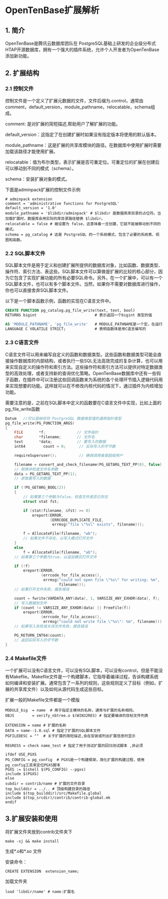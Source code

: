 # OpenTenBase扩展解析



## 1. 简介

OpenTenBase是腾讯云数据库团队在 PostgreSQL基础上研发的企业级分布式HTAP开源数据库，拥有一个强大的插件系统，允许个人开发者为OpenTenBase添加新功能。



## 2. 扩展结构



### 2.1  控制文件

控制文件是一个定义了扩展元数据的文件，文件后缀为.control，通常由comment，default_version，module_pathname，relocatable，schema组成。

comment: 是对扩展的简短描述,帮助用户了解扩展的功能。

default_version：这指定了在创建扩展时如果没有指定版本将使用的默认版本。

module_pathname：这是扩展的共享库模块的路径。在数据库中使用扩展时需要加载该路径才能使用扩展。

relocatable：值为布尔类型，表示扩展是否可重定位。可重定位的扩展在创建后可以移动到不同的模式（schema）。

schema：安装扩展对象的模式。



下面是adminpack扩展的控制文件示例

```
# adminpack extension
comment = 'administrative functions for PostgreSQL'
default_version = '1.0'
module_pathname = '$libdir/adminpack' # $libdir 是数据库库目录的占位符。当加载扩展时，数据库会用实际的库目录路径替换 $libdir。
relocatable = false # 被设置为 false，这意味着一旦创建，它就不能被移动到不同的模式。
schema = pg_catalog # 这是 PostgreSQL 的一个系统模式，包含了必要的系统表、视图和函数。
```



### 2.2 SQL脚本文件

SQL脚本文件是用于定义和创建扩展所提供的数据库对象，比如函数、数据类型、操作符、索引方法、表这些。SQL脚本文件可以算做是扩展的比较的核心部分，因为它包含了实现扩展功能的所有必要SQL命令。另外，在一个扩展中，可以有一个SQL脚本文件，也可以有多个脚本文件。当然，如果你不需要对数据库进行操作，你也可以直接舍弃SQL脚本文件。



以下是一个脚本函数示例，函数的实现在C语言文件中。

```sql
CREATE FUNCTION pg_catalog.pg_file_write(text, text, bool) 
RETURNS bigint   						# 表示返回一个bigint 类型的值

AS 'MODULE_PATHNAME', 'pg_file_write'   # MODULE_PATHNAME是一个宏，在运行时会被替换为实际的模块路径名，pg_file_write是C语言函数的名称，表											# 示这个 PostgreSQL 函数是通过调用 C 语言函数来实现的。
LANGUAGE C VOLATILE STRICT;             # 表明函数体是用C语言编写的
```



### 2.3 C语言文件

C语言文件可以用来编写自定义的函数和数据类型。这些函数和数据类型可能会直接操作数据库的内部结构，或者执行一些SQL无法高效完成的复杂计算，也可以用来实现自定义的操作符和索引方法。这些操作符和索引方法可以提供对特定数据类型的高效处理，或者支持新的查询优化策略。OpenTenBase数据库中还有一些钩子函数，在插件中可以注册这些回调函数来为系统的各个处理环节插入逻辑代码用来实现想要的功能。这样就可以在不修改内核代码的情况下，通过插件为内核增加功能。

需要注意的是，之前在SQL脚本中定义的函数要在C语言文件中实现，比如上面的pg_file_write函数

```c
Datum   //可以容纳任何 PostgreSQL 数据类型值的通用指针类型
pg_file_write(PG_FUNCTION_ARGS)
{
    FILE       *f;              // 文件指针
    char       *filename;       // 文件名
    text       *data;           // 要写入的数据
    int64        count = 0;      // 实际写入的字节数

    requireSuperuser();          // 确保调用者是超级用户

    filename = convert_and_check_filename(PG_GETARG_TEXT_PP(0), false);
    // 转换并检查文件名参数
    data = PG_GETARG_TEXT_PP(1);
    // 获取要写入的数据

    if (!PG_GETARG_BOOL(2))
    {
        // 如果第三个参数为false，检查文件是否已存在
        struct stat fst;

        if (stat(filename, &fst) >= 0)
            ereport(ERROR,
                    (ERRCODE_DUPLICATE_FILE,
                     errmsg("file \"%s\" exists", filename)));

        f = AllocateFile(filename, "wb");
        // 如果文件不存在，以写入模式打开文件
    }
    else
        f = AllocateFile(filename, "ab");
    // 如果第三个参数为true，以追加模式打开文件

    if (!f)
        ereport(ERROR,
                (errcode_for_file_access(),
                 errmsg("could not open file \"%s\" for writing: %m",
                        filename)));
    // 如果打开文件失败，报告错误

    count = fwrite(VARDATA_ANY(data), 1, VARSIZE_ANY_EXHDR(data), f);
    // 写入数据到文件
    if (count != VARSIZE_ANY_EXHDR(data) || FreeFile(f))
        ereport(ERROR,
                (errcode_for_file_access(),
                 errmsg("could not write file \"%s\": %m", filename)));
    // 如果写入失败或关闭文件失败，报告错误

    PG_RETURN_INT64(count);
    // 返回实际写入的字节数
}
```



### 2.4 Makefile文件

一个扩展可以没有C语言文件，可以没有SQL脚本，可以没有control，但是不能没有Makeflie。Makeflie文件是一个构建脚本，它指导着编译过程，告诉构建系统如何编译和安装扩展。通常包含了一系列的规则，这些规则定义了目标（例如，扩展的共享库文件）以及如何从源代码生成这些目标。

扩展一般的Makefile文件都是一个模版

```
MODULE_big	= name  # 用于指定主模块的名称，通常与扩展的名称相同。
OBJS		= verify_nbtree.o $(WIN32RES) # 指定要编译的目标文件列表

EXTENSION = name # 扩展的名称
DATA = name--1.0.sql # 指定了扩展的SQL脚本文件
PGFILEDESC = ""  # 关于扩展的简短描述,会在安装或列出扩展信息时显示

REGRESS = check name_test # 指定了用于测试扩展的回归测试脚本 ,非必须

ifdef USE_PGXS
PG_CONFIG = pg_config  # PGXS是一个构建框架，简化扩展的构建过程，使用pg_config工具来定位PGXS脚本
PGXS := $(shell $(PG_CONFIG) --pgxs)
include $(PGXS)
else
subdir = contrib/name # 扩展的文件目录
top_builddir = ../.. # 顶级构建目录的路径
include $(top_builddir)/src/Makefile.global 
include $(top_srcdir)/contrib/contrib-global.mk
endif
```



## 3.扩展安装和使用

将扩展文件夹放到contrib文件夹下

```
make -sj && make install
```

生成*.o和\*.so 文件



安装命令：

```
CREATE EXTENSION  extension_name;
```



加载文件夹

```
load 'libdir/name' # name:扩展名
```

